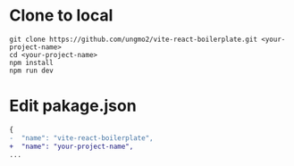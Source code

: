 # Clone to local

```
git clone https://github.com/ungmo2/vite-react-boilerplate.git <your-project-name>
cd <your-project-name>
npm install
npm run dev
```

# Edit pakage.json

```diff
{
-  "name": "vite-react-boilerplate",
+  "name": "your-project-name",
...
```
